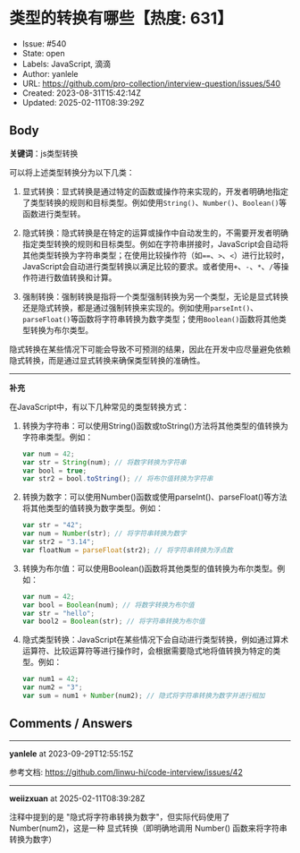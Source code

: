 # 类型的转换有哪些【热度: 631】

- Issue: #540
- State: open
- Labels: JavaScript, 滴滴
- Author: yanlele
- URL: https://github.com/pro-collection/interview-question/issues/540
- Created: 2023-08-31T15:42:14Z
- Updated: 2025-02-11T08:39:29Z

## Body

**关键词**：js类型转换

可以将上述类型转换分为以下几类：

1. 显式转换：显式转换是通过特定的函数或操作符来实现的，开发者明确地指定了类型转换的规则和目标类型。例如使用`String()`、`Number()`、`Boolean()`等函数进行类型转。

2. 隐式转换：隐式转换是在特定的运算或操作中自动发生的，不需要开发者明确指定类型转换的规则和目标类型。例如在字符串拼接时，JavaScript会自动将其他类型转换为字符串类型；在使用比较操作符（如`==`、`>`、`<`）进行比较时，JavaScript会自动进行类型转换以满足比较的要求。或者使用`+`、`-`、`*`、`/`等操作符进行数值转换和计算。

3. 强制转换：强制转换是指将一个类型强制转换为另一个类型，无论是显式转换还是隐式转换，都是通过强制转换来实现的。例如使用`parseInt()`、`parseFloat()`等函数将字符串转换为数字类型；使用`Boolean()`函数将其他类型转换为布尔类型。

隐式转换在某些情况下可能会导致不可预测的结果，因此在开发中应尽量避免依赖隐式转换，而是通过显式转换来确保类型转换的准确性。


--------
**补充**

在JavaScript中，有以下几种常见的类型转换方式：

1. 转换为字符串：可以使用String()函数或toString()方法将其他类型的值转换为字符串类型。例如：
   ```javascript
   var num = 42;
   var str = String(num); // 将数字转换为字符串
   var bool = true;
   var str2 = bool.toString(); // 将布尔值转换为字符串
   ```

2. 转换为数字：可以使用Number()函数或使用parseInt()、parseFloat()等方法将其他类型的值转换为数字类型。例如：
   ```javascript
   var str = "42";
   var num = Number(str); // 将字符串转换为数字
   var str2 = "3.14";
   var floatNum = parseFloat(str2); // 将字符串转换为浮点数
   ```

3. 转换为布尔值：可以使用Boolean()函数将其他类型的值转换为布尔类型。例如：
   ```javascript
   var num = 42;
   var bool = Boolean(num); // 将数字转换为布尔值
   var str = "hello";
   var bool2 = Boolean(str); // 将字符串转换为布尔值
   ```

4. 隐式类型转换：JavaScript在某些情况下会自动进行类型转换，例如通过算术运算符、比较运算符等进行操作时，会根据需要隐式地将值转换为特定的类型。例如：
   ```javascript
   var num1 = 42;
   var num2 = "3";
   var sum = num1 + Number(num2); // 隐式将字符串转换为数字并进行相加
   ```



## Comments / Answers

---

**yanlele** at 2023-09-29T12:55:15Z

参考文档: https://github.com/linwu-hi/code-interview/issues/42


---

**weiizxuan** at 2025-02-11T08:39:28Z

注释中提到的是 "隐式将字符串转换为数字"，但实际代码使用了 Number(num2)，这是一种 显式转换（即明确地调用 Number() 函数来将字符串转换为数字）
